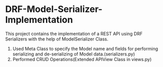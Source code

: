 # DRF-Model-Serializer-Implementation

This project contains the implementation of a REST API using DRF Serializers with 
the help of ModelSerializer Class.
1. Used Meta Class to specify the Model name and fields for performing
serializing and de-serializing of Model data.(serializers.py)
2. Performed CRUD Operations(Extended APIView Class in views.py)
